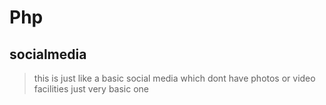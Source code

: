 # Php
## socialmedia 
>this is just like a basic social media which dont have photos or video facilities just very basic one

